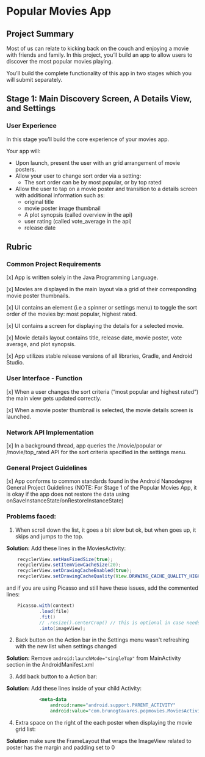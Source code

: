 # Popular Movies App

## Project Summary

Most of us can relate to kicking back on the couch and enjoying a movie with friends and family.
In this project, you’ll build an app to allow users to discover the most popular movies playing.


You’ll build the complete functionality of this app in two stages which you will submit separately.

## Stage 1:  Main Discovery Screen, A Details View, and Settings
### User Experience

In this stage you’ll build the core experience of your movies app.


Your app will:

* Upon launch, present the user with an grid arrangement of movie posters.
* Allow your user to change sort order via a setting:
    * The sort order can be by most popular, or by top rated
* Allow the user to tap on a movie poster and transition to a details screen with additional information such as:
    * original title
    * movie poster image thumbnail
    * A plot synopsis (called overview in the api)
    * user rating (called vote_average in the api)
    * release date

## Rubric

### Common Project Requirements

[x] App is written solely in the Java Programming Language.

[x] Movies are displayed in the main layout via a grid of their corresponding movie poster thumbnails.

[x] UI contains an element (i.e a spinner or settings menu) to toggle the sort order of the movies by: most popular, highest rated.

[x] UI contains a screen for displaying the details for a selected movie.

[x] Movie details layout contains title, release date, movie poster, vote average, and plot synopsis.

[x] App utilizes stable release versions of all libraries, Gradle, and Android Studio.

### User Interface - Function

[x] When a user changes the sort criteria (“most popular and highest rated”) the main view gets updated correctly.

[x] When a movie poster thumbnail is selected, the movie details screen is launched.

### Network API Implementation

[x] In a background thread, app queries the /movie/popular or /movie/top_rated API for the sort 
criteria specified in the settings menu.

### General Project Guidelines

[x] App conforms to common standards found in the Android Nanodegree General Project Guidelines 
(NOTE: For Stage 1 of the Popular Movies App, it is okay if the app does not restore the data using 
onSaveInstanceState/onRestoreInstanceState)

### Problems faced:

1. When scroll down the list, it goes a bit slow but ok, but when goes up, it skips and jumps to the top. 

**Solution:** Add these lines in the MoviesActivity:

```java
    recyclerView.setHasFixedSize(true);
    recyclerView.setItemViewCacheSize(20);
    recyclerView.setDrawingCacheEnabled(true);
    recyclerView.setDrawingCacheQuality(View.DRAWING_CACHE_QUALITY_HIGH);
```

and if you are using Picasso and still have these issues, add the commented lines:

```java
    Picasso.with(context)
            .load(file)
            .fit()
            // .resize().centerCrop() // this is optional in case needs improvement
            .into(imageView);
```

2. Back button on the Action bar in the Settings menu wasn't refreshing with the new list when settings changed

**Solution:** Remove `android:launchMode="singleTop"` from MainActivity section in the AndroidManifest.xml 

3. Add back button to a Action bar:

**Solution:** Add these lines inside of your child Activity:
```xml
            <meta-data
                android:name="android.support.PARENT_ACTIVITY"
                android:value="com.brunogtavares.popmovies.MoviesActivity"/>
```

4. Extra space on the right of the each poster when displaying the movie grid list:

**Solution** make sure the FrameLayout that wraps the ImageView related to poster has the margin
and padding set to 0

